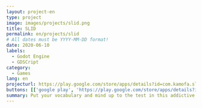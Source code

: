 ```yaml
---
layout: project-en
type: project
image: images/projects/slid.png
title: SLID
permalink: en/projects/slid
# All dates must be YYYY-MM-DD format!
date: 2020-06-10
labels:
  - Godot Engine
  - GDSCript
category:
  - Games
lang: en
projecturl: https://play.google.com/store/apps/details?id=com.kamofa.slid
buttons: [['google play', 'https://play.google.com/store/apps/details?id=com.kamofa.slid', 'Play Store', 'green']]
summary: Put your vocabulary and mind up to the test in this addictive and yet relaxing and educative puzzle game whose main goal is to form words with the given letters, gaining points and learning new words and their meanings with each move.
---
```

